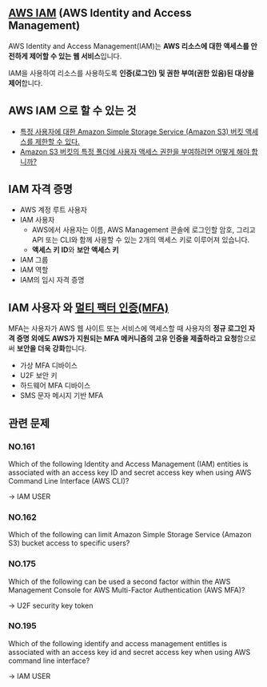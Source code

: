 ## [AWS IAM](https://docs.aws.amazon.com/ko_kr/IAM/latest/UserGuide/introduction.html) (AWS Identity and Access Management)

AWS Identity and Access Management(IAM)는 **AWS 리소스에 대한 액세스를 안전하게 제어할 수 있는 웹 서비스**입니다.

 IAM을 사용하여 리소스를 사용하도록 **인증(로그인) 및 권한 부여(권한 있음)된 대상을 제어**합니다.
 
 ## AWS IAM 으로 할 수 있는 것
 
   * [특정 사용자에 대한 Amazon Simple Storage Service (Amazon S3) 버킷 액세스를 제한할 수 있다.](https://aws.amazon.com/ko/premiumsupport/knowledge-center/block-s3-traffic-vpc-ip/)
   * [Amazon S3 버킷의 특정 폴더에 사용자 액세스 권한을 부여하려면 어떻게 해야 합니까?](https://aws.amazon.com/ko/premiumsupport/knowledge-center/s3-folder-user-access/)
 
 ## IAM 자격 증명

   * AWS 계정 루트 사용자
   * IAM 사용자
      * AWS에서 사용자는 이름, AWS Management 콘솔에 로그인할 암호, 그리고 API 또는 CLI와 함께 사용할 수 있는 2개의 액세스 키로 이루어져 있습니다. 
      * **액세스 키 ID**와 **보안 액세스 키**
   * IAM 그룹
   * IAM 역할
   * IAM의 임시 자격 증명

## IAM 사용자 와 [멀티 팩터 인증(MFA)](https://docs.aws.amazon.com/ko_kr/IAM/latest/UserGuide/id_credentials_mfa.html)

MFA는 사용자가 AWS 웹 사이트 또는 서비스에 액세스할 때 사용자의 **정규 로그인 자격 증명 외에도 AWS가 지원되는 MFA 메커니즘의 고유 인증을 제출하라고 요청**함으로써 **보안을 더욱 강화**합니다.

   * 가상 MFA 디바이스
   * U2F 보안 키
   * 하드웨어 MFA 디바이스
   * SMS 문자 메시지 기반 MFA



## 관련 문제

### NO.161 
Which of the following Identity and Access Management (IAM) entities is associated with an access key ID and secret access key when using AWS Command Line Interface (AWS CLI)?

-> IAM USER

### NO.162 
Which of the following can limit Amazon Simple Storage Service (Amazon S3) bucket access to specific users?

### NO.175 
Which of the following can be used a second factor within the AWS Management Console for AWS Multi-Factor Authentication (AWS MFA)?

-> U2F security key token

### NO.195 
Which of the following identify and access management entitles is associated with an access key id and secret access key when using AWS command line interface?

-> IAM USER
